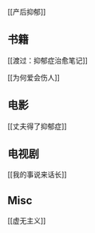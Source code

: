 








[[产后抑郁]]



## 书籍

[[渡过：抑郁症治愈笔记]]

[[为何爱会伤人]]


## 电影

[[丈夫得了抑郁症]]

## 电视剧


[[我的事说来话长]]



## Misc

[[虚无主义]]










